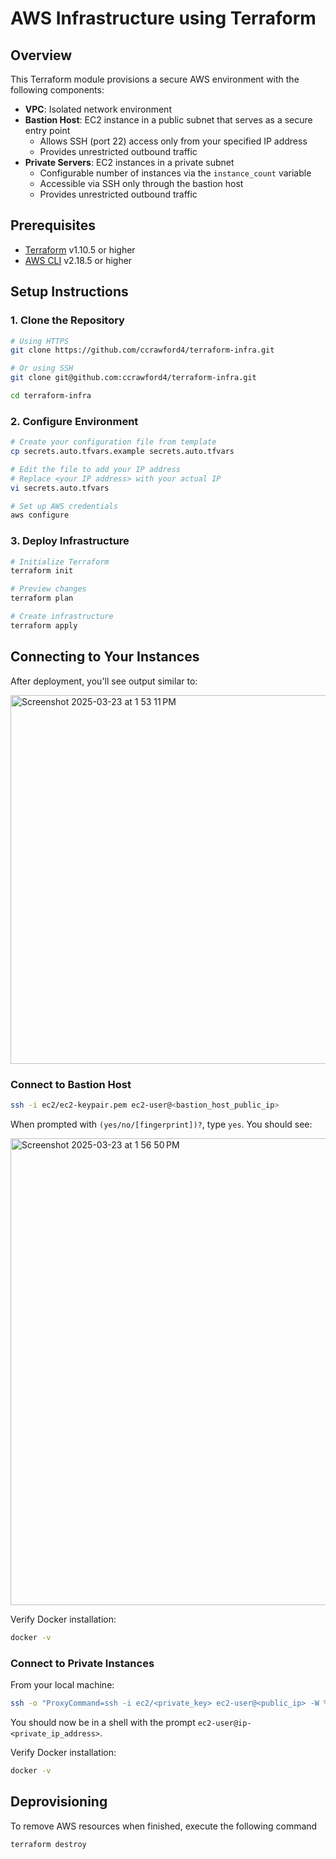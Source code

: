 # AWS Infrastructure using Terraform

## Overview

This Terraform module provisions a secure AWS environment with the following components:

- **VPC**: Isolated network environment
- **Bastion Host**: EC2 instance in a public subnet that serves as a secure entry point
  - Allows SSH (port 22) access only from your specified IP address
  - Provides unrestricted outbound traffic
- **Private Servers**: EC2 instances in a private subnet
  - Configurable number of instances via the `instance_count` variable
  - Accessible via SSH only through the bastion host
  - Provides unrestricted outbound traffic

## Prerequisites

- [Terraform](https://developer.hashicorp.com/terraform/install) v1.10.5 or higher
- [AWS CLI](https://docs.aws.amazon.com/cli/latest/userguide/getting-started-install.html) v2.18.5 or higher

## Setup Instructions

### 1. Clone the Repository

```bash
# Using HTTPS
git clone https://github.com/ccrawford4/terraform-infra.git 

# Or using SSH
git clone git@github.com:ccrawford4/terraform-infra.git

cd terraform-infra
```

### 2. Configure Environment

```bash
# Create your configuration file from template
cp secrets.auto.tfvars.example secrets.auto.tfvars

# Edit the file to add your IP address
# Replace <your IP address> with your actual IP
vi secrets.auto.tfvars

# Set up AWS credentials
aws configure
```

### 3. Deploy Infrastructure

```bash
# Initialize Terraform
terraform init

# Preview changes
terraform plan

# Create infrastructure
terraform apply
```

## Connecting to Your Instances

After deployment, you'll see output similar to:

<img width="590" alt="Screenshot 2025-03-23 at 1 53 11 PM" src="https://github.com/user-attachments/assets/49707bff-77bc-405a-a6fd-f40be3079fd9" />

### Connect to Bastion Host

```bash
ssh -i ec2/ec2-keypair.pem ec2-user@<bastion_host_public_ip>
```

When prompted with `(yes/no/[fingerprint])?`, type `yes`. You should see:

<img width="747" alt="Screenshot 2025-03-23 at 1 56 50 PM" src="https://github.com/user-attachments/assets/89f219e5-0a24-41ca-8110-8da65f4ea8d2" />

Verify Docker installation:
```bash
docker -v
```

### Connect to Private Instances

From your local machine:

```bash
ssh -o "ProxyCommand=ssh -i ec2/<private_key> ec2-user@<public_ip> -W %h:%p" -i ec2/<private_key> ec2-user@<private_ip>
```

You should now be in a shell with the prompt `ec2-user@ip-<private_ip_address>`.

Verify Docker installation:
```bash
docker -v
```

## Deprovisioning
To remove AWS resources when finished, execute the following command
```bash
terraform destroy
```
